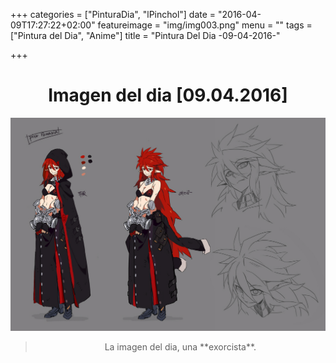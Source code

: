 +++
categories = ["PinturaDia", "lPinchol"]
date = "2016-04-09T17:27:22+02:00"
featureimage = "img/img003.png"
menu = ""
tags = ["Pintura del Dia", "Anime"]
title = "Pintura Del Dia -09-04-2016-"

+++

# <center>Imagen del dia [09.04.2016]</center>
![001](/img/pinturadia/02.jpg)

> <center>La imagen del dia, una **exorcista**.</center>